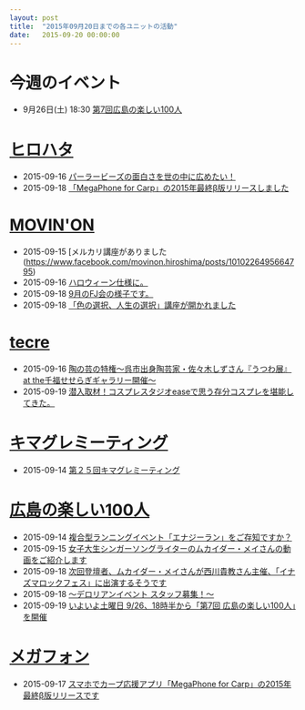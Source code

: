 ```yaml
---
layout: post
title:  "2015年09月20日までの各ユニットの活動"
date:   2015-09-20 00:00:00
---
```


# 今週のイベント

* 9月26日(土) 18:30 [第7回広島の楽しい100人](https://hiroshima100nin.doorkeeper.jp/events/31120)

# [ヒロハタ](http://hiro-hata.com/)

* 2015-09-16 [パーラービーズの面白さを世の中に広めたい！](http://hiro-hata.com/post/129205072460)
* 2015-09-18 [「MegaPhone for Carp」の2015年最終β版リリースしました](https://www.faclebook.com/hirohatap/posts/889007657842697)

# [MOVIN'ON](http://coworking-hiroshima.com/)

* 2015-09-15 [メルカリ講座がありました(https://www.facebook.com/movinon.hiroshima/posts/1010226495664795)
* 2015-09-16 [ハロウィーン仕様に。](https://www.facebook.com/movinon.hiroshima/posts/1011739435513501)
* 2015-09-18 [9月のFJ会の様子です。](https://www.facebook.com/movinon.hiroshima/posts/1013396882014423)
* 2015-09-18 [「色の選択、人生の選択」講座が開かれました](https://www.facebook.com/movinon.hiroshima/posts/1012857658735012)


# [tecre](http://tecre.jp/)

* 2015-09-16 [陶の芸の特権～呉市出身陶芸家・佐々木しずさん『うつわ展』at the千福せせらぎギャラリー開催～](http://tecre.jp/kure-tougei/)
* 2015-09-19 [潜入取材！コスプレスタジオeaseで思う存分コスプレを堪能してきた。](http://tecre.jp/cosplay-studio/)


# [キマグレミーティング](https://www.facebook.com/kimaguremeeting)

* 2015-09-14 [第２５回キマグレミーティング](https://www.facebook.com/kimaguremeeting/posts/879827962093771)


# [広島の楽しい100人](http://hiroshima.100person.jp)

* 2015-09-14 [複合型ランニングイベント「エナジーラン」をご存知ですか？](https://www.facebook.com/h100parson/posts/1630532200555252)
* 2015-09-15 [女子大生シンガーソングライターのムカイダー・メイさんの動画をご紹介します](https://www.facebook.com/h100parson/posts/1630683150540157)
* 2015-09-18 [次回登壇者、ムカイダー・メイさんが西川貴教さん主催、「イナズマロックフェス」に出演するそうです](https://www.facebook.com/h100parson/posts/1631719767103162)
* 2015-09-18 [〜デロリアンイベント スタッフ募集！〜](https://www.facebook.com/h100parson/posts/1631691947105944)
* 2015-09-19 [いよいよ土曜日 9/26、18時半から「第7回 広島の楽しい100人」を開催](https://www.facebook.com/h100parson/posts/1631827073759098)


# [メガフォン](https://m-ph.org)

* 2015-09-17 [スマホでカープ応援アプリ「MegaPhone for Carp」の2015年最終β版リリースです](https://www.facebook.com/mega0phone/posts/844792752306060)
